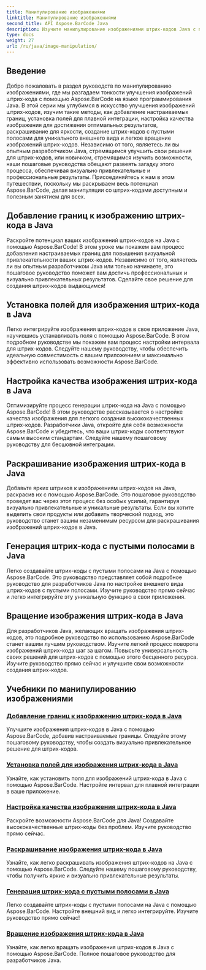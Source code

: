 ```yaml
---
title: Манипулирование изображениями
linktitle: Манипулирование изображениями
second_title: API Aspose.BarCode Java
description: Изучите манипулирование изображениями штрих-кодов Java с помощью учебных пособий Aspose.BarCode. Улучшайте, настраивайте и создавайте визуально привлекательные штрих-коды без особых усилий.
type: docs
weight: 27
url: /ru/java/image-manipulation/
---
```

## Введение
Добро пожаловать в раздел руководств по манипулированию изображениями, где мы разгадаем тонкости улучшения изображений штрих-кода с помощью Aspose.BarCode на языке программирования Java. В этой серии мы углубимся в искусство улучшения изображений штрих-кодов, изучим такие методы, как добавление настраиваемых границ, установка полей для плавной интеграции, настройка качества изображения для достижения оптимальных результатов, раскрашивание для яркости, создание штрих-кодов с пустыми полосами для уникального внешнего вида и легкое вращение изображений штрих-кодов. Независимо от того, являетесь ли вы опытным разработчиком Java, стремящимся улучшить свои решения для штрих-кодов, или новичком, стремящимся изучить возможности, наши пошаговые руководства обещают развеять загадку этого процесса, обеспечивая визуально привлекательные и профессиональные результаты. Присоединяйтесь к нам в этом путешествии, поскольку мы раскрываем весь потенциал Aspose.BarCode, делая манипуляции со штрих-кодами доступным и полезным занятием для всех.


## Добавление границ к изображению штрих-кода в Java

Раскройте потенциал ваших изображений штрих-кодов на Java с помощью Aspose.BarCode! В этом уроке мы покажем вам процесс добавления настраиваемых границ для повышения визуальной привлекательности ваших штрих-кодов. Независимо от того, являетесь ли вы опытным разработчиком Java или только начинаете, это пошаговое руководство поможет вам достичь профессиональных и визуально привлекательных результатов. Сделайте свое решение для создания штрих-кодов выдающимся!

## Установка полей для изображения штрих-кода в Java

Легко интегрируйте изображения штрих-кодов в свое приложение Java, научившись устанавливать поля с помощью Aspose.BarCode. В этом подробном руководстве мы покажем вам процесс настройки интервала для штрих-кодов. Следуйте нашему руководству, чтобы обеспечить идеальную совместимость с вашим приложением и максимально эффективно использовать возможности Aspose.BarCode.

## Настройка качества изображения штрих-кода в Java

Оптимизируйте процесс генерации штрих-кода на Java с помощью Aspose.BarCode! В этом руководстве рассказывается о настройке качества изображения для легкого создания высококачественных штрих-кодов. Разработчики Java, откройте для себя возможности Aspose.BarCode и убедитесь, что ваши штрих-коды соответствуют самым высоким стандартам. Следуйте нашему пошаговому руководству для бесшовной интеграции.

## Раскрашивание изображения штрих-кода в Java

Добавьте ярких штрихов к изображениям штрих-кодов на Java, раскрасив их с помощью Aspose.BarCode. Это пошаговое руководство проведет вас через этот процесс без особых усилий, гарантируя визуально привлекательные и уникальные результаты. Если вы хотите выделить свои продукты или добавить творческий подход, это руководство станет вашим незаменимым ресурсом для раскрашивания изображений штрих-кодов в Java.

## Генерация штрих-кода с пустыми полосами в Java

Легко создавайте штрих-коды с пустыми полосами на Java с помощью Aspose.BarCode. Это руководство представляет собой подробное руководство для разработчиков Java по настройке внешнего вида штрих-кодов с пустыми полосами. Изучите руководство прямо сейчас и легко интегрируйте эту уникальную функцию в свои приложения.

## Вращение изображения штрих-кода в Java

Для разработчиков Java, желающих вращать изображения штрих-кодов, это подробное руководство по использованию Aspose.BarCode станет вашим лучшим руководством. Изучите легкий процесс поворота изображений штрих-кода шаг за шагом. Повысьте универсальность своих решений для штрих-кодов с помощью этого бесценного ресурса. Изучите руководство прямо сейчас и улучшите свои возможности создания штрих-кодов.
## Учебники по манипулированию изображениями
### [Добавление границ к изображению штрих-кода в Java](./adding-borders-barcode-image/)
Улучшите изображения штрих-кодов в Java с помощью Aspose.BarCode, добавив настраиваемые границы. Следуйте этому пошаговому руководству, чтобы создать визуально привлекательное решение для штрих-кодов.
### [Установка полей для изображения штрих-кода в Java](./setting-margins-barcode-image/)
Узнайте, как установить поля для изображений штрих-кода в Java с помощью Aspose.BarCode. Настройте интервал для плавной интеграции в ваше приложение.
### [Настройка качества изображения штрих-кода в Java](./adjusting-image-quality-barcode/)
Раскройте возможности Aspose.BarCode для Java! Создавайте высококачественные штрих-коды без проблем. Изучите руководство прямо сейчас.
### [Раскрашивание изображения штрих-кода в Java](./colorizing-barcode-image/)
Узнайте, как легко раскрашивать изображения штрих-кодов на Java с помощью Aspose.BarCode. Следуйте нашему пошаговому руководству, чтобы получить яркие и визуально привлекательные результаты.
### [Генерация штрих-кода с пустыми полосами в Java](./generating-barcode-empty-bars/)
Легко создавайте штрих-коды с пустыми полосами на Java с помощью Aspose.BarCode. Настройте внешний вид и легко интегрируйте. Изучите руководство прямо сейчас!
### [Вращение изображения штрих-кода в Java](./rotating-barcode-image/)
Узнайте, как легко вращать изображения штрих-кодов в Java с помощью Aspose.BarCode. Полное пошаговое руководство для разработчиков Java.